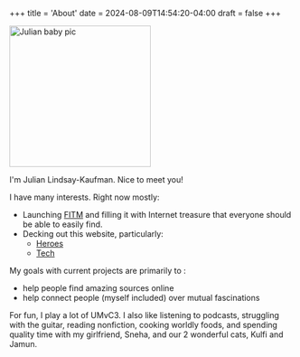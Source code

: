 +++
title = 'About'
date = 2024-08-09T14:54:20-04:00
draft = false
+++

<img src="/lil_jlk.JPG" title="Julian baby pic" alt="Julian baby pic" height='250' />

I'm Julian Lindsay-Kaufman. Nice to meet you!

I have many interests. Right now mostly:

-   Launching [FITM](https://fitm.online) and filling it with Internet treasure that everyone should be able to easily find.
-   Decking out this website, particularly:
    -   [Heroes](../heroes/)
    -   [Tech](../tech/)

My goals with current projects are primarily to :

-   help people find amazing sources online
-   help connect people (myself included) over mutual fascinations

For fun, I play a lot of UMvC3. I also like listening to podcasts, struggling with the guitar, reading nonfiction, cooking worldly foods, and spending quality time with my girlfriend, Sneha, and our 2 wonderful cats, Kulfi and Jamun.
